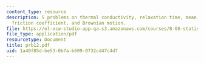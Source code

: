 ```yaml
---
content_type: resource
description: 5 problems on thermal conductivity, relaxation time, mean free path,
  friction coefficient, and Brownian motion.
file: https://ol-ocw-studio-app-qa.s3.amazonaws.com/courses/8-08-statistical-physics-ii-spring-2005/1a40f85dbe530b7ab6090732cd47c4d7_prb12.pdf
file_type: application/pdf
resourcetype: Document
title: prb12.pdf
uid: 1a40f85d-be53-0b7a-b609-0732cd47c4d7
---
```

